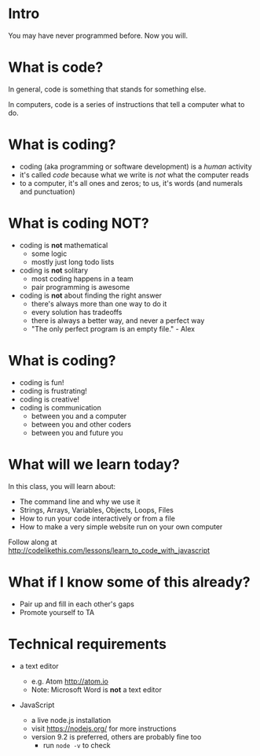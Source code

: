 # Intro

You may have never programmed before. Now you will.

# What is code?

In general, code is something that stands for something else.

In computers, code is a series of instructions that tell a computer what to do.

# What is coding?

* coding (aka programming or software development) is a *human* activity
* it's called *code* because what we write is *not* what the computer reads
* to a computer, it's all ones and zeros; to us, it's words (and numerals and punctuation)

# What is coding NOT?

* coding is **not** mathematical
  * some logic
  * mostly just long todo lists
* coding is **not** solitary
  * most coding happens in a team
  * pair programming is awesome
* coding is **not** about finding the right answer
  * there's always more than one way to do it
  * every solution has tradeoffs
  * there is always a better way, and never a perfect way
  * "The only perfect program is an empty file." - Alex

# What is coding?

* coding is fun!
* coding is frustrating!
* coding is creative!
* coding is communication
  * between you and a computer
  * between you and other coders
  * between you and future you

# What will we learn today?

In this class, you will learn about:

*  The command line and why we use it
*  Strings, Arrays, Variables, Objects, Loops, Files
*  How to run your code interactively or from a file
*  How to make a very simple website run on your own computer

Follow along at http://codelikethis.com/lessons/learn_to_code_with_javascript

<!--# Go at your own pace

* we will **definitely not** get through all the materials today
-->

# What if I know some of this already?

* Pair up and fill in each other's gaps
* Promote yourself to TA


<!--# And if you (and your pair) finish early...
<!--* Let us know! 
* Look at [Next Steps](next_steps.md)
* Start working on my Ruby For Programmers lessons
  * http://testfirst.org
  * http://codelikethis.com/lessons/
* Build a Rails website
  * http://docs.railsbridge.org/
-->

# Technical requirements

<!--
* WIFI
  * SSID: ______
  * Username: ______
  * Password: ______
-->
* a text editor
  * e.g. Atom <http://atom.io>
  * Note: Microsoft Word is **not** a text editor

* JavaScript

  * a live node.js installation
  * visit https://nodejs.org/ for more instructions
  * version 9.2 is preferred, others are probably fine too
    * run `node -v` to check

<!--* If you do not have both of these things, RAISE YOUR HAND -->

